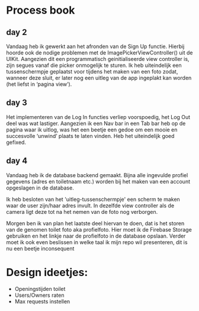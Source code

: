 # Process book

## day 2
Vandaag heb ik gewerkt aan het afronden van de Sign Up functie. Hierbij hoorde ook de nodige problemen met de ImagePickerViewController() uit de UIKit. Aangezien dit een programmatisch geinitialiseerde view controller is, zijn segues vanaf die picker onmogelijk te sturen. Ik heb uiteindelijk een tussenschermpje geplaatst voor tijdens het maken van een foto zodat, wanneer deze sluit, er later nog een uitleg van de app ingeplakt kan worden (het liefst in ‘pagina view’).

## day 3
Het implementeren van de Log In functies verliep voorspoedig, het Log Out deel was wat lastiger. Aangezien ik een Nav bar in een Tab bar heb op de pagina waar ik uitlog, was het  een beetje een gedoe om een mooie en succesvolle ‘unwind’ plaats te laten vinden. Heb het uiteindelijk goed gefixed.

## day 4
Vandaag heb ik de database backend gemaakt. Bijna alle ingevulde profiel gegevens (adres en toiletnaam etc.) worden bij het maken van een account opgeslagen in de database.

Ik heb besloten van het 'uitleg-tussenschermpje' een scherm te maken waar de user zijn/haar adres invult. In dezelfde view controller als de camera ligt deze tot na het nemen van de foto nog verborgen.

Morgen ben ik van plan het laatste deel hiervan te doen, dat is het storen van de genomen toilet foto aka profielfoto. Hier moet ik de Firebase Storage gebruiken en het linkje naar de profielfoto in de database opslaan. Verder moet ik ook even beslissen in welke taal ik mijn repo wil presenteren, dit is nu een beetje inconsequent


# Design ideetjes:

* Openingstijden toilet
* Users/Owners raten
* Max requests instellen

